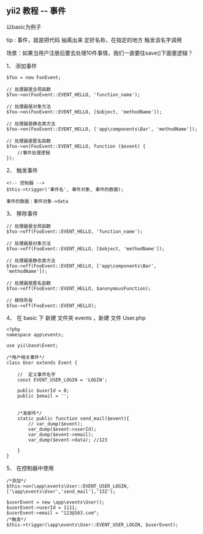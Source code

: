 ## yii2 教程 -- 事件

以basic为例子

tip : 事件，就是把代码 抽离出来 定好名称，在指定的地方 触发该名字调用

场景：如果当用户注册后要去处理10件事情，我们一直要往save()下面塞逻辑？

1、 添加事件

	$foo = new FooEvent;

	// 处理器是全局函数
	$foo->on(FooEvent::EVENT_HELLO, 'function_name');

	// 处理器是对象方法
	$foo->on(FooEvent::EVENT_HELLO, [$object, 'methodName']);

	// 处理器是静态类方法
	$foo->on(FooEvent::EVENT_HELLO, ['app\components\Bar', 'methodName']);

	// 处理器是匿名函数
	$foo->on(FooEvent::EVENT_HELLO, function ($event) {
	    //事件处理逻辑
	});


2、 触发事件
	
	<!-- 控制器 -->
	$this->trigger('事件名', 事件对象, 事件的数据);

	事件的数据：事件对象->data


3、 移除事件

	// 处理器是全局函数
	$foo->off(FooEvent::EVENT_HELLO, 'function_name');

	// 处理器是对象方法
	$foo->off(FooEvent::EVENT_HELLO, [$object, 'methodName']);

	// 处理器是静态类方法
	$foo->off(FooEvent::EVENT_HELLO, ['app\components\Bar', 'methodName']);

	// 处理器是匿名函数
	$foo->off(FooEvent::EVENT_HELLO, $anonymousFunction);
	
	// 移除所有
	$foo->off(FooEvent::EVENT_HELLO);


4、 在 basic 下 新建 文件夹 events ，新建 文件 User.php

	<?php
	namespace app\events;

	use yii\base\Event;

	/*用户相关事件*/
	class User extends Event {

		//	定义事件名字
		const EVENT_USER_LOGIN = 'LOGIN';

	    public $userId = 0;
	    public $email = '';
	    

	    /*发邮件*/
	    static public function send_mail($event){
	    	// var_dump($event);
	    	var_dump($event->userId);
	    	var_dump($event->email);
	    	var_dump($event->data); //123

	    }
	}

5、 在控制器中使用
	
	/*添加*/
    $this->on(\app\events\User::EVENT_USER_LOGIN, ['\app\events\User','send_mail'],'132');

    $userEvent = new \app\events\User();
    $userEvent->userId = 1111;
    $userEvent->email = "123@163.com";
    /*触发*/
    $this->trigger(\app\events\User::EVENT_USER_LOGIN, $userEvent);

